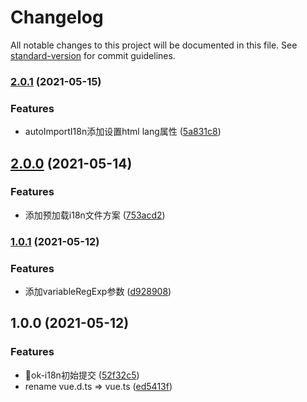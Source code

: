 # Changelog

All notable changes to this project will be documented in this file. See [standard-version](https://github.com/conventional-changelog/standard-version) for commit guidelines.

### [2.0.1](https://github.com/yigo-fe/ok-i18n/compare/v2.0.0...v2.0.1) (2021-05-15)


### Features

* autoImportI18n添加设置html lang属性 ([5a831c8](https://github.com/yigo-fe/ok-i18n/commit/5a831c85294d333b37020cbee101d08b5682d946))

## [2.0.0](https://github.com/yigo-fe/ok-i18n/compare/v1.0.1...v2.0.0) (2021-05-14)


### Features

* 添加预加载i18n文件方案 ([753acd2](https://github.com/yigo-fe/ok-i18n/commit/753acd26bc2030ecdbf2bd245fbc08525bb48c40))

### [1.0.1](https://github.com/yigo-fe/ok-i18n/compare/v1.0.0...v1.0.1) (2021-05-12)


### Features

* 添加variableRegExp参数 ([d928908](https://github.com/yigo-fe/ok-i18n/commit/d9289089408f8afd5634b9d2f19f2246be786c79))

## 1.0.0 (2021-05-12)


### Features

* :rocket:ok-i18n初始提交 ([52f32c5](https://github.com/yigo-fe/ok-i18n/commit/52f32c5cd6d147cdfe23a756b65d277a7288c8f1))
* rename vue.d.ts => vue.ts ([ed5413f](https://github.com/yigo-fe/ok-i18n/commit/ed5413fc01f80bac6bbc75a1180ee488796b0bf3))
